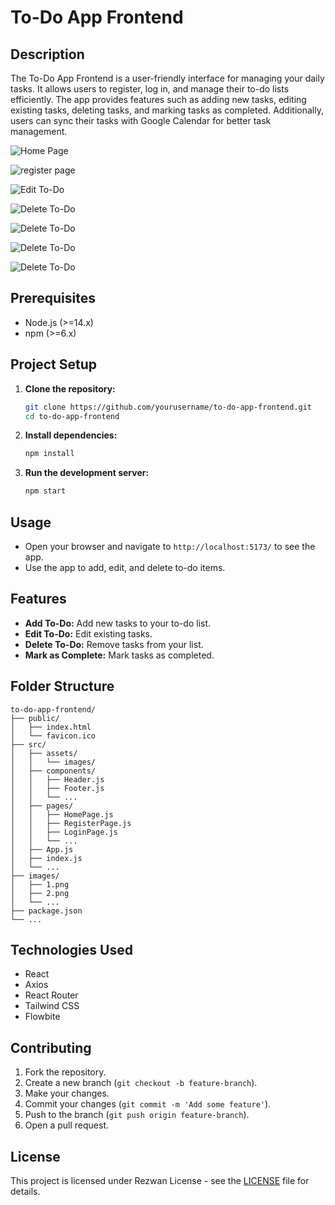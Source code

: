 # To-Do App Frontend

## Description

The To-Do App Frontend is a user-friendly interface for managing your daily tasks. It allows users to register, log in, and manage their to-do lists efficiently. The app provides features such as adding new tasks, editing existing tasks, deleting tasks, and marking tasks as completed. Additionally, users can sync their tasks with Google Calendar for better task management.

![Home Page](./images/1.png)

![register page](./images/2.png)

![Edit To-Do](./images/3.png)

![Delete To-Do](./images/4.png)

![Delete To-Do](./images/5.png)

![Delete To-Do](./images/6.png)

![Delete To-Do](./images/7.png)

## Prerequisites

- Node.js (>=14.x)
- npm (>=6.x)

## Project Setup

1. **Clone the repository:**

   ```bash
   git clone https://github.com/yourusername/to-do-app-frontend.git
   cd to-do-app-frontend
   ```

2. **Install dependencies:**

   ```bash
   npm install
   ```

3. **Run the development server:**
   ```bash
   npm start
   ```

## Usage

- Open your browser and navigate to `http://localhost:5173/` to see the app.
- Use the app to add, edit, and delete to-do items.

## Features

- **Add To-Do:** Add new tasks to your to-do list.
- **Edit To-Do:** Edit existing tasks.
- **Delete To-Do:** Remove tasks from your list.
- **Mark as Complete:** Mark tasks as completed.

## Folder Structure

```
to-do-app-frontend/
├── public/
│   ├── index.html
│   └── favicon.ico
├── src/
│   ├── assets/
│   │   └── images/
│   ├── components/
│   │   ├── Header.js
│   │   ├── Footer.js
│   │   └── ...
│   ├── pages/
│   │   ├── HomePage.js
│   │   ├── RegisterPage.js
│   │   ├── LoginPage.js
│   │   └── ...
│   ├── App.js
│   ├── index.js
│   └── ...
├── images/
│   ├── 1.png
│   ├── 2.png
│   └── ...
├── package.json
└── ...
```

## Technologies Used

- React
- Axios
- React Router
- Tailwind CSS
- Flowbite

## Contributing

1. Fork the repository.
2. Create a new branch (`git checkout -b feature-branch`).
3. Make your changes.
4. Commit your changes (`git commit -m 'Add some feature'`).
5. Push to the branch (`git push origin feature-branch`).
6. Open a pull request.

## License

This project is licensed under Rezwan License - see the [LICENSE](LICENSE) file for details.
